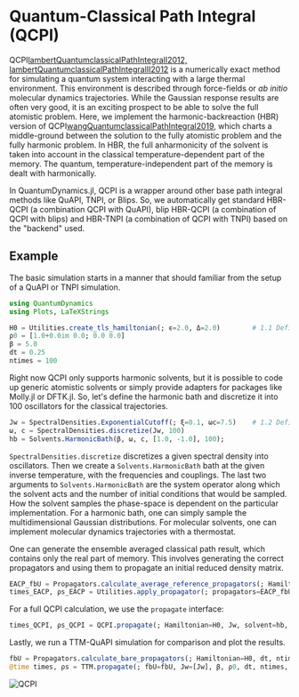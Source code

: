 # Quantum-Classical Path Integral (QCPI)

QCPI[lambertQuantumclassicalPathIntegralI2012, lambertQuantumclassicalPathIntegralII2012](@cite) is a numerically exact method for simulating a quantum system interacting with a large thermal environment. This environment is described through force-fields or *ab initio* molecular dynamics trajectories. While the Gaussian response results are often very good, it is an exciting prospect to be able to solve the full atomistic problem. Here, we implement the harmonic-backreaction (HBR) version of QCPI[wangQuantumclassicalPathIntegral2019](@cite), which charts a middle-ground between the solution to the fully atomistic problem and the fully harmonic problem. In HBR, the full anharmonicity of the solvent is taken into account in the classical temperature-dependent part of the memory. The quantum, temperature-independent part of the memory is dealt with harmonically.

In QuantumDynamics.jl, QCPI is a wrapper around other base path integral methods like QuAPI, TNPI, or Blips. So, we automatically get standard HBR-QCPI (a combination QCPI with QuAPI), blip HBR-QCPI (a combination of QCPI with blips) and HBR-TNPI (a combination of QCPI with TNPI) based on the "backend" used.

## Example
The basic simulation starts in a manner that should familiar from the setup of a QuAPI or TNPI simulation.

```julia
using QuantumDynamics
using Plots, LaTeXStrings

H0 = Utilities.create_tls_hamiltonian(; ϵ=2.0, Δ=2.0)        # 1.1 Define the system Hamiltonian
ρ0 = [1.0+0.0im 0.0; 0.0 0.0]
β = 5.0
dt = 0.25
ntimes = 100
```

Right now QCPI only supports harmonic solvents, but it is possible to code up generic atomistic solvents or simply provide adapters for packages like Molly.jl or DFTK.jl. So, let's define the harmonic bath and discretize it into 100 oscillators for the classical trajectories.
```julia
Jw = SpectralDensities.ExponentialCutoff(; ξ=0.1, ωc=7.5)    # 1.2 Define the spectral density
ω, c = SpectralDensities.discretize(Jw, 100)
hb = Solvents.HarmonicBath(β, ω, c, [1.0, -1.0], 100);
```
`SpectralDensities.discretize` discretizes a given spectral density into oscillators. Then we create a `Solvents.HarmonicBath` bath at the given inverse temperature, with the frequencies and couplings. The last two arguments to `Solvents.HarmonicBath` are the system operator along which the solvent acts and the number of initial conditions that would be sampled. How the solvent samples the phase-space is dependent on the particular implementation. For a harmonic bath, one can simply sample the multidimensional Gaussian distributions. For molecular solvents, one can implement molecular dynamics trajectories with a thermostat.

One can generate the ensemble averaged classical path result, which contains only the real part of memory. This involves generating the correct propagators and using them to propagate an initial reduced density matrix.
```julia
EACP_fbU = Propagators.calculate_average_reference_propagators(; Hamiltonian=H0, solvent=hb, classical_dt=dt/100, dt, ntimes);
times_EACP, ρs_EACP = Utilities.apply_propagator(; propagators=EACP_fbU, ρ0, ntimes, dt);
```

For a full QCPI calculation, we use the `propagate` interface:
```julia
times_QCPI, ρs_QCPI = QCPI.propagate(; Hamiltonian=H0, Jw, solvent=hb, ρ0, classical_dt=dt/100, dt, ntimes, kmax=3, extraargs=QuAPI.QuAPIArgs(), path_integral_routine=QuAPI.propagate)
```

Lastly, we run a TTM-QuAPI simulation for comparison and plot the results.
```julia
fbU = Propagators.calculate_bare_propagators(; Hamiltonian=H0, dt, ntimes);
@time times, ρs = TTM.propagate(; fbU=fbU, Jw=[Jw], β, ρ0, dt, ntimes, rmax=5, extraargs=Blip.BlipArgs(), path_integral_routine=Blip.build_augmented_propagator_QuAPI_TTM)
```

![QCPI](../tutorial_examples/QCPI.png)